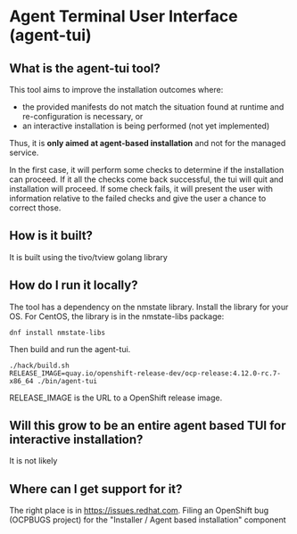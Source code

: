 # Agent Terminal User Interface (agent-tui)

## What is the agent-tui tool?

This tool aims to improve the installation outcomes where:

* the provided manifests do not match the situation found at runtime and re-configuration is necessary, or
* an interactive installation is being performed (not yet implemented)

Thus, it is **only aimed at agent-based installation** and not for the managed service.

In the first case, it will perform some checks to determine if the installation can proceed. If it all the checks come
back successful, the tui will quit and installation will proceed. If some check fails, it will present the user with
information relative to the failed checks and give the user a chance to correct those.

## How is it built?

It is built using the tivo/tview golang library

## How do I run it locally?

The tool has a dependency on the nmstate library. Install the library for your OS. For CentOS, the library is in the nmstate-libs package:

````
dnf install nmstate-libs
````

Then build and run the agent-tui.

````
./hack/build.sh
RELEASE_IMAGE=quay.io/openshift-release-dev/ocp-release:4.12.0-rc.7-x86_64 ./bin/agent-tui
````

RELEASE_IMAGE is the URL to a OpenShift release image.

## Will this grow to be an entire agent based TUI for interactive installation?

It is not likely

## Where can I get support for it?

The right place is in https://issues.redhat.com. Filing an OpenShift bug (OCPBUGS project) for the "Installer / Agent
based installation" component
